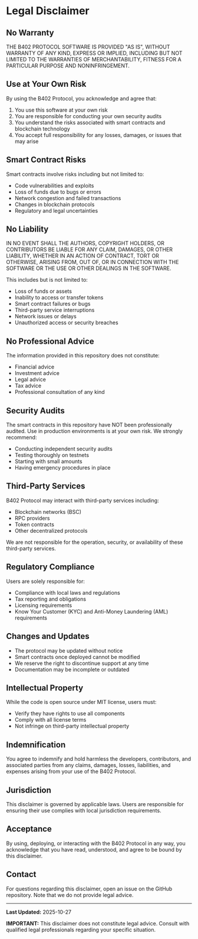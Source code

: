 # Legal Disclaimer

## No Warranty

THE B402 PROTOCOL SOFTWARE IS PROVIDED "AS IS", WITHOUT WARRANTY OF ANY KIND, EXPRESS OR IMPLIED, INCLUDING BUT NOT LIMITED TO THE WARRANTIES OF MERCHANTABILITY, FITNESS FOR A PARTICULAR PURPOSE AND NONINFRINGEMENT.

## Use at Your Own Risk

By using the B402 Protocol, you acknowledge and agree that:

1. You use this software at your own risk
2. You are responsible for conducting your own security audits
3. You understand the risks associated with smart contracts and blockchain technology
4. You accept full responsibility for any losses, damages, or issues that may arise

## Smart Contract Risks

Smart contracts involve risks including but not limited to:

- Code vulnerabilities and exploits
- Loss of funds due to bugs or errors
- Network congestion and failed transactions
- Changes in blockchain protocols
- Regulatory and legal uncertainties

## No Liability

IN NO EVENT SHALL THE AUTHORS, COPYRIGHT HOLDERS, OR CONTRIBUTORS BE LIABLE FOR ANY CLAIM, DAMAGES, OR OTHER LIABILITY, WHETHER IN AN ACTION OF CONTRACT, TORT OR OTHERWISE, ARISING FROM, OUT OF, OR IN CONNECTION WITH THE SOFTWARE OR THE USE OR OTHER DEALINGS IN THE SOFTWARE.

This includes but is not limited to:

- Loss of funds or assets
- Inability to access or transfer tokens
- Smart contract failures or bugs
- Third-party service interruptions
- Network issues or delays
- Unauthorized access or security breaches

## No Professional Advice

The information provided in this repository does not constitute:

- Financial advice
- Investment advice
- Legal advice
- Tax advice
- Professional consultation of any kind

## Security Audits

The smart contracts in this repository have NOT been professionally audited. Use in production environments is at your own risk. We strongly recommend:

- Conducting independent security audits
- Testing thoroughly on testnets
- Starting with small amounts
- Having emergency procedures in place

## Third-Party Services

B402 Protocol may interact with third-party services including:

- Blockchain networks (BSC)
- RPC providers
- Token contracts
- Other decentralized protocols

We are not responsible for the operation, security, or availability of these third-party services.

## Regulatory Compliance

Users are solely responsible for:

- Compliance with local laws and regulations
- Tax reporting and obligations
- Licensing requirements
- Know Your Customer (KYC) and Anti-Money Laundering (AML) requirements

## Changes and Updates

- The protocol may be updated without notice
- Smart contracts once deployed cannot be modified
- We reserve the right to discontinue support at any time
- Documentation may be incomplete or outdated

## Intellectual Property

While the code is open source under MIT license, users must:

- Verify they have rights to use all components
- Comply with all license terms
- Not infringe on third-party intellectual property

## Indemnification

You agree to indemnify and hold harmless the developers, contributors, and associated parties from any claims, damages, losses, liabilities, and expenses arising from your use of the B402 Protocol.

## Jurisdiction

This disclaimer is governed by applicable laws. Users are responsible for ensuring their use complies with local jurisdiction requirements.

## Acceptance

By using, deploying, or interacting with the B402 Protocol in any way, you acknowledge that you have read, understood, and agree to be bound by this disclaimer.

## Contact

For questions regarding this disclaimer, open an issue on the GitHub repository. Note that we do not provide legal advice.

---

**Last Updated:** 2025-10-27

**IMPORTANT:** This disclaimer does not constitute legal advice. Consult with qualified legal professionals regarding your specific situation.
